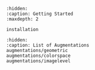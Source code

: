 ```{toctree}
:hidden:
:caption: Getting Started
:maxdepth: 2

installation
```

```{toctree}
:hidden:
:caption: List of Augmentations
augmentations/geometric
augmentations/colorspace
augmentations/imagelevel
```

```{include} ../README.md
```
